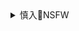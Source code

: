 <details><summary>慎入🔞NSFW</summary>

Not Safe For Work
![](https://upload.wikimedia.org/wikipedia/commons/thumb/d/d3/Biohazard_Symbol_Specification.png/210px-Biohazard_Symbol_Specification.png)

<details><summary><b>风险自理Use At Your Own Risk🈲</summary>

https://www.meitulu.com/item/19015_3.html
https://www.meitulu.com/item/20388_7.html
https://www.meitulu.com/item/10601.html
https://www.meitulu.com/item/8720.html
https://www.meitulu.com/item/18517.html
https://www.meitulu.com/item/19139.html
https://www.meitulu.com/item/5975.html
https://www.meitulu.com/item/15350.html
https://www.meitulu.com/item/15867.html
https://www.meitulu.com/item/14493.html
https://www.meitulu.com/item/14425.html
https://www.meitulu.com/item/14419_7.html
https://m.meitulu.com/item/7464_5.html
https://m.meitulu.com/item/8781.html
https://m.meitulu.com/item/16967_10.html
https://m.meitulu.com/item/8780_9.html
https://m.meitulu.com/item/18664_5.html
https://m.meitulu.com/item/8776_10.html
https://m.meitulu.com/item/5984.html
https://m.meitulu.com/item/11757_3.html
https://m.meitulu.com/item/18894.html
https://m.meitulu.com/item/7871_13.html
https://m.meitulu.com/item/19745_3.html
https://m.meitulu.com/item/8754.html
https://m.meitulu.com/item/8496.html
https://m.meitulu.com/item/8516_5.html
https://m.meitulu.com/item/19782_10.html
https://m.meitulu.com/item/8515_10.html
https://m.meitulu.com/item/10384_12.html
https://m.meitulu.com/item/5979_5.html
https://m.meitulu.com/item/6003_4.html
https://m.meitulu.com/item/17922_12.html

### YouMi尤蜜荟] Vol.151 妲己_Toxic - 黑丝血滴子+女仆系列写真
https://www.meitulu.com/item/14697.html
![](https://img.gzhuibei.com/images/img/14697/1.jpg)

### XIUREN秀人] No.1511 女神@奶瓶土肥圆矮挫丑黑穷 - 越南富国岛旅拍写真
https://www.meitulu.com/item/18734.html
![](https://img.gzhuibei.com/images/img/18734/2.jpg)
![](https://img.gzhuibei.com/images/img/18734/3.jpg)
![](https://img.gzhuibei.com/images/img/18734/9.jpg)

</details>
</details>
